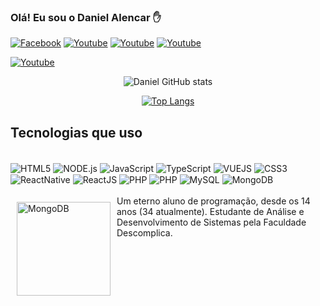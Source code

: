 ### Olá! Eu sou o Daniel Alencar ✋

[![Facebook](https://img.shields.io/badge/Facebook-1877F2?style=for-the-badge&logo=facebook&logoColor=white)](https://www.facebook.com/danielmalencar)
[![Youtube](https://img.shields.io/badge/YouTube-FF0000?style=for-the-badge&logo=youtube&logoColor=white)](https://www.youtube.com/user/thedmellow)
[![Youtube](https://img.shields.io/badge/Blogger-FF5722?style=for-the-badge&logo=blogger&logoColor=white)](https://danielmeloalencar.blogspot.com/)
[![Youtube](https://img.shields.io/badge/Gmail-D14836?style=for-the-badge&logo=gmail&logoColor=white)](mailto:danielmalencar2011@gmail.com)

[![Youtube](https://img.shields.io/badge/WhatsApp-25D366?style=for-the-badge&logo=whatsapp&logoColor=white)](mailto:danielmalencar2011@gmail.com)

<div style="text-align:center">

![Daniel GitHub stats](https://github-readme-stats.vercel.app/api?username=danielmeloalencar&show_icons=true&theme=dracula)

[![Top Langs](https://github-readme-stats.vercel.app/api/top-langs/?username=danielmeloalencar&layout=compact)](https://github.com/danielmeloalencar/github-readme-stats)

</div>

## Tecnologias que uso
<div style="display: inline-block"> <br/>
<img src="https://img.shields.io/badge/HTML5-E34F26?style=for-the-badge&logo=html5&logoColor=white" alt="HTML5" align="center"/>

<img src="https://img.shields.io/badge/Node.js-43853D?style=for-the-badge&logo=node.js&logoColor=white" alt="NODE.js" align="center"/>
</div>

<img src="https://img.shields.io/badge/JavaScript-323330?style=for-the-badge&logo=javascript&logoColor=F7DF1E" alt="JavaScript" align="center"/>
</div>

<img src="https://img.shields.io/badge/TypeScript-007ACC?style=for-the-badge&logo=typescript&logoColor=white" alt="TypeScript" align="center"/>
</div>


<img src="https://img.shields.io/badge/Vue.js-35495E?style=for-the-badge&logo=vue.js&logoColor=4FC08D" alt="VUEJS" align="center"/>
</div>

<img src="https://img.shields.io/badge/CSS3-1572B6?style=for-the-badge&logo=css3&logoColor=white" alt="CSS3" align="center"/>
</div>


<img src="https://img.shields.io/badge/React_Native-20232A?style=for-the-badge&logo=react&logoColor=61DAFB" alt="ReactNative" align="center"/>
</div>

<img src="https://img.shields.io/badge/React-20232A?style=for-the-badge&logo=react&logoColor=61DAFB" alt="ReactJS" align="center"/>
</div>

<img src="https://img.shields.io/badge/PHP-777BB4?style=for-the-badge&logo=php&logoColor=white" alt="PHP" align="center"/>
</div>

<img src="https://img.shields.io/badge/Laravel-FF2D20?style=for-the-badge&logo=laravel&logoColor=white" alt="PHP" align="center"/>
</div>

<img src="https://img.shields.io/badge/MySQL-00000F?style=for-the-badge&logo=mysql&logoColor=white" alt="MySQL" align="center"/>
</div>

<img src="	https://img.shields.io/badge/MongoDB-4EA94B?style=for-the-badge&logo=mongodb&logoColor=white" alt="MongoDB" align="center"/>
</div> <br/><br/>

<div>
<img src="https://logodownload.org/wp-content/uploads/2016/11/descomplica-logo.png" alt="MongoDB" align="left" width="150px" style="margin:10px"/> Um eterno aluno de programação, desde os 14 anos (34 atualmente). Estudante de Análise e Desenvolvimento de Sistemas pela Faculdade Descomplica.
</div>


